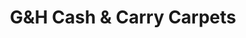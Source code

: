 ---
title: "G&H Cash & Carry Carpets"
url: /blaydon-on-tyne/gundh-cash-und-carry-carpets/
shop: Teppiche
---
